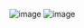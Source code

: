 ![image](https://user-images.githubusercontent.com/72436170/142831989-3d17af88-597c-4b1b-8a5d-30a68110a2e5.png)
![image](https://user-images.githubusercontent.com/72436170/142832099-35700577-5fda-4c8f-a066-0ff795719e7e.png)
